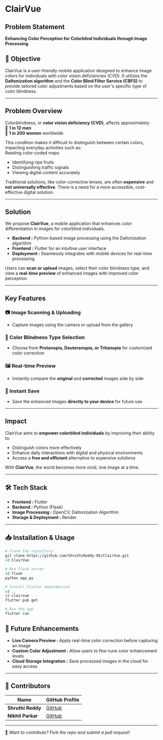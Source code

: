 # ClairVue  

## Problem Statement  
**Enhancing Color Perception for Colorblind Individuals through Image Processing**  

## 🎯 Objective  
ClairVue is a user-friendly mobile application designed to enhance image colors for individuals with color vision deficiencies (CVD). It utilizes the **Daltonization algorithm** and the **Color Blind Filter Service (CBFS)** to provide tailored color adjustments based on the user's specific type of color blindness.  

---

## Problem Overview  
Colorblindness, or **color vision deficiency (CVD)**, affects approximately:  
🔹 **1 in 12 men**  
🔹 **1 in 200 women** worldwide  

This condition makes it difficult to distinguish between certain colors, impacting everyday activities such as:  
Reading color-coded maps  
- Identifying ripe fruits  
- Distinguishing traffic signals  
- Viewing digital content accurately  

Traditional solutions, like color-corrective lenses, are often **expensive** and **not universally effective**. There is a need for a more accessible, cost-effective digital solution.  

---

## Solution  
We propose **ClairVue**, a mobile application that enhances color differentiation in images for colorblind individuals.  

- **Backend :** Python-based image processing using the Daltonization algorithm  
- **Frontend :** Flutter for an intuitive user interface  
- **Deployment :** Seamlessly integrates with mobile devices for real-time processing  

Users can **scan or upload** images, select their color blindness type, and view a **real-time preview** of enhanced images with improved color perception.  

---

## Key Features  

### 📷 Image Scanning & Uploading  
- Capture images using the camera or upload from the gallery  

### 🎨 Color Blindness Type Selection  
- Choose from **Protanopia, Deuteranopia, or Tritanopia** for customized color correction  

### 🖼 Real-time Preview  
- Instantly compare the **original** and **corrected** images side by side  

### 💾 Instant Save  
- Save the enhanced images **directly to your device** for future use  

---

## Impact  
ClairVue aims to **empower colorblind individuals** by improving their ability to:  
- Distinguish colors more effectively  
- Enhance daily interactions with digital and physical environments  
- Access a **free and efficient** alternative to expensive solutions  

With **ClairVue**, the world becomes more vivid, one image at a time.  

---

## 🛠️ Tech Stack  
- **Frontend :** Flutter  
- **Backend :** Python (Flask)  
- **Image Processing :** OpenCV, Daltonization Algorithm  
- **Storage & Deployment :** Render  

---

## 📥 Installation & Usage  
```sh
# Clone the repository
git clone https://github.com/ShruthiReddy-05/ClairVue.git
cd ClairVue

# Run Flask server
cd flask
python app.py

# Install Flutter dependencies
cd ..
cd clairvue
flutter pub get

# Run the app
flutter run
```

## 🔗 Future Enhancements  
- **Live Camera Preview :** Apply real-time color correction before capturing an image  
- **Custom Color Adjustment :** Allow users to fine-tune color enhancement levels   
- **Cloud Storage Integration :** Save processed images in the cloud for easy access   

---

## 🤝 Contributors  
| Name | GitHub Profile |  
|------|---------------|  
| **Shruthi Reddy** | [GitHub](https://github.com/ShruthiReddy-05) |  
| **Nikhil Parkar** | [GitHub](https://github.com/Nikhil-1426) |  

---

🚀 *Want to contribute? Fork the repo and submit a pull request!*  
